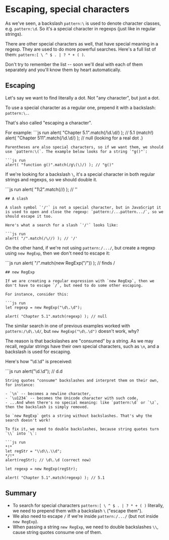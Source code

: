 # Escaping, special characters

As we've seen, a backslash `pattern:\` is used to denote character classes, e.g. `pattern:\d`. So it's a special character in regexps \(just like in regular strings\).

There are other special characters as well, that have special meaning in a regexp. They are used to do more powerful searches. Here's a full list of them: `pattern:[ \ ^ $ . | ? * + ( )`.

Don't try to remember the list -- soon we'll deal with each of them separately and you'll know them by heart automatically.

## Escaping

Let's say we want to find literally a dot. Not "any character", but just a dot.

To use a special character as a regular one, prepend it with a backslash: `pattern:\.`.

That's also called "escaping a character".

For example: \`\`\`js run alert\( "Chapter 5.1".match\(/\d.\d/\) \); // 5.1 \(match!\) alert\( "Chapter 511".match\(/\d.\d/\) \); // null \(looking for a real dot .\)

```text
Parentheses are also special characters, so if we want them, we should use `pattern:\(`. The example below looks for a string `"g()"`:

```js run
alert( "function g()".match(/g\(\)/) ); // "g()"
```

If we're looking for a backslash `\`, it's a special character in both regular strings and regexps, so we should double it.

\`\`\`js run alert\( "1\2".match\(/\/\) \); // '\'

```text
## A slash

A slash symbol `'/'` is not a special character, but in JavaScript it is used to open and close the regexp: `pattern:/...pattern.../`, so we should escape it too.

Here's what a search for a slash `'/'` looks like:

```js run
alert( "/".match(/\//) ); // '/'
```

On the other hand, if we're not using `pattern:/.../`, but create a regexp using `new RegExp`, then we don't need to escape it:

\`\`\`js run alert\( "/".match\(new RegExp\("/"\)\) \); // finds /

```text
## new RegExp

If we are creating a regular expression with `new RegExp`, then we don't have to escape `/`, but need to do some other escaping.

For instance, consider this:

```js run
let regexp = new RegExp("\d\.\d");

alert( "Chapter 5.1".match(regexp) ); // null
```

The similar search in one of previous examples worked with `pattern:/\d\.\d/`, but `new RegExp("\d\.\d")` doesn't work, why?

The reason is that backslashes are "consumed" by a string. As we may recall, regular strings have their own special characters, such as `\n`, and a backslash is used for escaping.

Here's how "\d.\d" is preceived:

\`\`\`js run alert\("\d.\d"\); // d.d

```text
String quotes "consume" backslashes and interpret them on their own, for instance:

- `\n` -- becomes a newline character,
- `\u1234` -- becomes the Unicode character with such code,
- ...And when there's no special meaning: like `pattern:\d` or `\z`, then the backslash is simply removed.

So `new RegExp` gets a string without backslashes. That's why the search doesn't work!

To fix it, we need to double backslashes, because string quotes turn `\\` into `\`:

```js run
*!*
let regStr = "\\d\\.\\d";
*/!*
alert(regStr); // \d\.\d (correct now)

let regexp = new RegExp(regStr);

alert( "Chapter 5.1".match(regexp) ); // 5.1
```

## Summary

* To search for special characters `pattern:[ \ ^ $ . | ? * + ( )` literally, we need to prepend them with a backslash `\` \("escape them"\).
* We also need to escape `/` if we're inside `pattern:/.../` \(but not inside `new RegExp`\).
* When passing a string `new RegExp`, we need to double backslashes `\\`, cause string quotes consume one of them.

